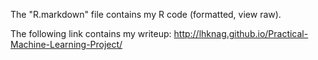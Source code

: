 The "R.markdown" file contains my R code (formatted, view raw).

The following link contains my writeup:
http://lhknag.github.io/Practical-Machine-Learning-Project/
